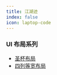 ```yaml
---
title: 江湖迹
index: false
icon: laptop-code
---
```


### UI 布局系列

- [圣杯布局](圣杯布局.md)
- [四列等宽布局](四列等宽布局.md)
